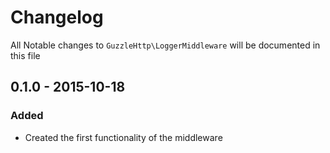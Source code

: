 # Changelog

All Notable changes to `GuzzleHttp\LoggerMiddleware` will be documented in this file

## 0.1.0 - 2015-10-18

### Added
- Created the first functionality of the middleware
